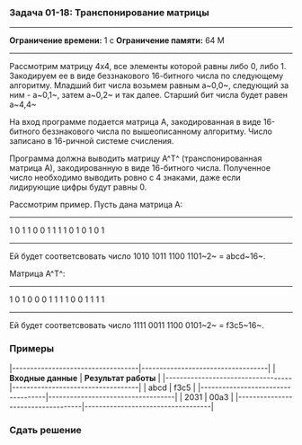 ### Задача 01-18: Транспонирование матрицы

  -------------------------- ------
  **Ограничение времени:**   1 с
  **Ограничение памяти:**    64 M
  -------------------------- ------

Рассмотрим матрицу 4x4, все элементы которой равны либо 0, либо 1.
Закодируем ее в виде беззнакового 16-битного числа по следующему
алгоритму. Младший бит числа возьмем равным a~0,0~, следующий за ним -
a~0,1~, затем a~0,2~ и так далее. Старший бит числа будет равен a~4,4~

На вход программе подается матрица A, закодированная в виде 16-битного
беззнакового числа по вышеописанному алгоритму. Число записано в
16-ричной системе счисления.

Программа должна выводить матрицу A^T^ (транспонированная матрица A),
закодированную в виде 16-битного числа. Полученное число необходимо
выводить ровно с 4 знаками, даже если лидирующие цифры будут равны 0.

Рассмотрим пример. Пусть дана матрица A:

  --- --- --- ---
  1   0   1   1
  0   0   1   1
  1   1   0   1
  0   1   0   1
  --- --- --- ---

Ей будет соответсвовать число 1010 1011 1100 1101~2~ = abcd~16~.

Матрица A^T^:

  --- --- --- ---
  1   0   1   0
  0   0   1   1
  1   1   0   0
  1   1   1   1
  --- --- --- ---

Ей будет соответсвовать число 1111 0011 1100 0101~2~ = f3c5~16~.

### Примеры

|-----------------------------------|-----------------------------------|
| **Входные данные**                | **Результат работы**              |
|-----------------------------------|-----------------------------------|
|     abcd                          |     f3c5                          |
|-----------------------------------|-----------------------------------|
|     2031                          |     00a3                          |
|-----------------------------------|-----------------------------------|

### Сдать решение
